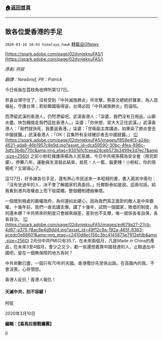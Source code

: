 ###  [:house:返回首頁](https://github.com/ourhimalayas/txt)
---

## 致各位愛香港的手足
`2020-03-16 10:43 himalaya_hawk` [轉載自GNews](https://gnews.org/zh-hant/142506/)

[https://spark.adobe.com/page/02dvnjekxuFA5/](https://spark.adobe.com/page/02dvnjekxuFA5/)

*原創: 阿拔*

*翻譯：Newbrief, PR：Patrick*

今日係我在荔枝角收押所第127日。



恭喜台灣守住了，沒有受到「中共滅族肺炎」所攻擊，蔡英文總統好厲害，為人民福祉，守護台灣；若給韓國瑜得逞，台灣必因「中共滅族肺炎」而淪陷。

而滯留武漢的香港人，仍然滯留吧。武漢香港人：「柒婆，我們沒有日用品，山窮水盡，快包機接走我們這批香港人。」柒婆：「你休想，習大大正往武漢。」武漢香港人：「我們就快死，我要返香港。」柒婆：「世衞副主席講過，如果染了肺炎會去中國就醫。」武漢香港人：「OK！召集所有全球確診者去中國就醫。」
[!\[\](https://spark.adobe.com/page/02dvnjekxuFA5/images/f858e4f3-a24e-4621-ada8-46b1957c8e9d.jpg?asset_id=dca59590-30bc-4fea-896c-3dfc3b4b770c&amp;img_etag=9301d1cfceea24ceb573b3499e2d7ec7&amp;size=2560)](https://spark.adobe.com/page/02dvnjekxuFA5/images/f858e4f3-a24e-4621-ada8-46b1957c8e9d.jpg?asset_id=dca59590-30bc-4fea-896c-3dfc3b4b770c&amp;img_etag=9301d1cfceea24ceb573b3499e2d7ec7&amp;size=1024)
之前小粉紅擁護孫楊為人民英雄，今日中共視孫楊為安全套（用完即棄），停賽八年，運動員生涯就此結束，抵死！人一藍，腦更賤！小粉紅，你的孫楊呢？又玻璃心了。

這127日，好多謝各位手足，還有熱心市民送來一本程翔的書，書入面其中兩句：「沒有坐過牢的人，決不會了解國家的真面目。」托爾斯泰如是說。這兩句話，給我看到港共政權由上而下般腐爛，整個體制禮崩樂壞。

一個壞到極處的霸權政府，為何還如此硬心，因為我們真正面對的敵人是中央霸權，十幾年前，我們一直去講支爆，講了十幾年，試問一個國家，敗壞的制度，為何還未爆？中共將來的制度只會越來越差，差到也不支爆，唯一就係各省自保，各省自治。
[!\[\](https://spark.adobe.com/page/02dvnjekxuFA5/images/ed679a27-27cb-4d87-a375-f8ac8e4d9dd4.jpg?asset_id=49f12c9a-192a-465f-8363-acedc0e88601&amp;img_etag=c2410d8ec156c3bc4145873e7912efdb&amp;size=2560)](https://spark.adobe.com/page/02dvnjekxuFA5/images/ed679a27-27cb-4d87-a375-f8ac8e4d9dd4.jpg?asset_id=49f12c9a-192a-465f-8363-acedc0e88601&amp;img_etag=c2410d8ec156c3bc4145873e7912efdb&amp;size=1024)
2月份中共PMI只有35.7，在未來兩個月，凡是Made in China的產品，在未來3至4個月，會少之又少，勸一些還想着靠中國發達的人，止蝕退出中國吧，留在一個無保障的地方為何？

中共命數已盡，一個只有70年的劣國。香港攬炒先至係出路。在高牆內的我，不會沮喪，心存憤怒。

香港人反抗！香港人報仇！

#### 天滅中共，刻不容緩！

阿拔

2020年3月10日

**編輯：【喜馬拉雅戰鷹團】**

0
